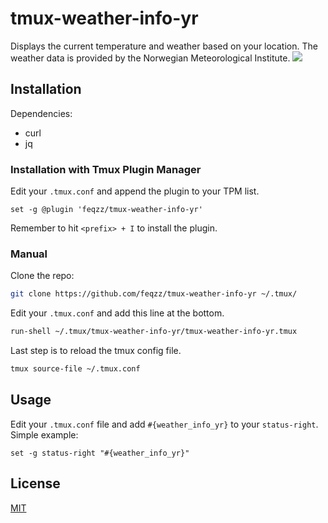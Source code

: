 # tmux-weather-info-yr
Displays the current temperature and weather based on your location. The weather data is provided by the Norwegian Meteorological Institute.
![](https://feqzz.no/img/tmux-weather-info-yr.png)

## Installation
Dependencies:
* curl
* jq

### Installation with Tmux Plugin Manager
Edit your `.tmux.conf` and append the plugin to your TPM list.

```tmux
set -g @plugin 'feqzz/tmux-weather-info-yr'
```
Remember to hit `<prefix> + I` to install the plugin.

### Manual
Clone the repo:
``` bash
git clone https://github.com/feqzz/tmux-weather-info-yr ~/.tmux/
```
Edit your `.tmux.conf` and add this line at the bottom.
``` bash
run-shell ~/.tmux/tmux-weather-info-yr/tmux-weather-info-yr.tmux
```
Last step is to reload the tmux config file.
``` bash
tmux source-file ~/.tmux.conf
```

## Usage
Edit your `.tmux.conf` file and add `#{weather_info_yr}` to your `status-right`. Simple example:
``` tmux
set -g status-right "#{weather_info_yr}"
```

## License
[MIT](LICENSE.md)

